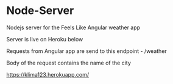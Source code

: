 # Node-Server
Nodejs server for the Feels Like Angular weather app

Server is live on Heroku below

Requests from Angular app are send to this endpoint - /weather

Body of the request contains the name of the city

https://klima123.herokuapp.com/
